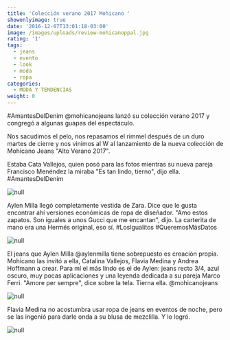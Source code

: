 ```yaml
---
title: 'Colección verano 2017 Mohicano '
showonlyimage: true
date: '2016-12-07T13:01:18-03:00'
image: /images/uploads/review-mohicanoppal.jpg
rating: '1'
tags:
  - jeans
  - evento
  - look
  - moda
  - ropa
categories:
  - MODA Y TENDENCIAS
weight: 0
---
```

\#AmantesDelDenim @mohicanojeans lanzó su colección verano 2017 y congregó a algunas guapas del espectáculo.

<!--more-->

Nos sacudimos el pelo, nos repasamos el rimmel después de un duro martes de cierre y nos vinimos al W al lanzamiento de la nueva colección de Mohicano Jeans "Alto Verano 2017". 

Estaba Cata Vallejos, quien posó para las fotos mientras su nueva pareja Francisco Menéndez la miraba "Es tan lindo, tierno", dijo ella. #AmantesDelDenim

![null](/images/uploads/review-mohicano-1.jpg)

Aylen Milla llegó completamente vestida de Zara. Dice que le gusta encontrar ahí versiones económicas de ropa de diseñador. "Amo estos zapatos. Son iguales a unos Gucci que me encantan", dijo. La carterita de mano era una Hermés original, eso sí. #LosIgualitos #QueremosMásDatos

![null](/images/uploads/review-mohicano-4.jpg)

El jeans que Aylen Milla @aylenmilla tiene sobrepuesto es creación propia. Mohicano las invitó a ella, Catalina Vallejos, Flavia Medina y Andrea Hoffmann a crear. Para mí el más lindo es el de Aylen: jeans recto 3/4, azul oscuro, muy pocas aplicaciones y una leyenda dedicada a su pareja Marco Ferri. "Amore per sempre", dice sobre la tela. Tierna ella. @mohicanojeans

![null](/images/uploads/review-mohicano-3.jpg)

Flavia Medina no acostumbra usar ropa de jeans en eventos de noche, pero se las ingenió para darle onda a su blusa de mezclilla. Y lo logró.

![null](/images/uploads/review-mohicano-2.jpg)
